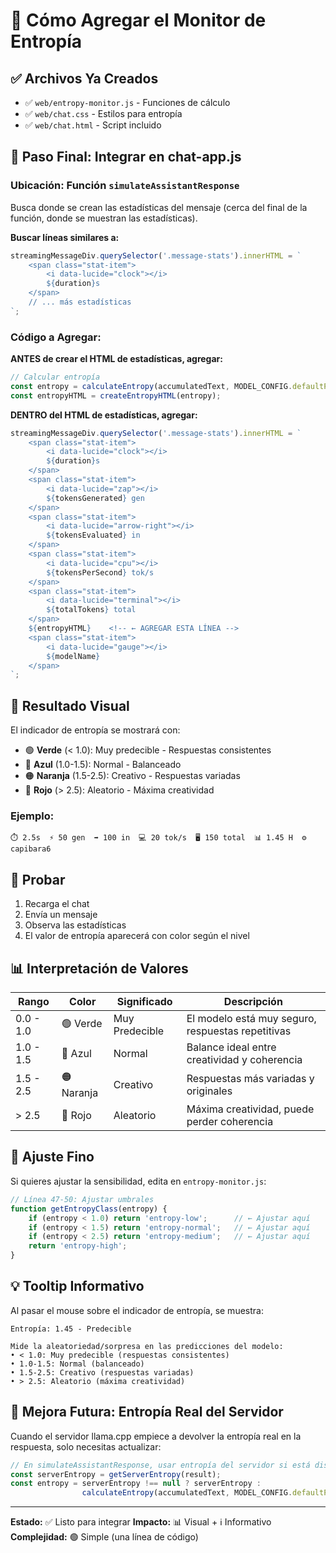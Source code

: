 # 🎯 Cómo Agregar el Monitor de Entropía

## ✅ Archivos Ya Creados

- ✅ `web/entropy-monitor.js` - Funciones de cálculo
- ✅ `web/chat.css` - Estilos para entropía
- ✅ `web/chat.html` - Script incluido

## 📝 Paso Final: Integrar en chat-app.js

### Ubicación: Función `simulateAssistantResponse`

Busca donde se crean las estadísticas del mensaje (cerca del final de la función, donde se muestran las estadísticas).

**Buscar líneas similares a:**
```javascript
streamingMessageDiv.querySelector('.message-stats').innerHTML = `
    <span class="stat-item">
        <i data-lucide="clock"></i>
        ${duration}s
    </span>
    // ... más estadísticas
`;
```

### Código a Agregar:

**ANTES de crear el HTML de estadísticas, agregar:**

```javascript
// Calcular entropía
const entropy = calculateEntropy(accumulatedText, MODEL_CONFIG.defaultParams.temperature);
const entropyHTML = createEntropyHTML(entropy);
```

**DENTRO del HTML de estadísticas, agregar:**

```javascript
streamingMessageDiv.querySelector('.message-stats').innerHTML = `
    <span class="stat-item">
        <i data-lucide="clock"></i>
        ${duration}s
    </span>
    <span class="stat-item">
        <i data-lucide="zap"></i>
        ${tokensGenerated} gen
    </span>
    <span class="stat-item">
        <i data-lucide="arrow-right"></i>
        ${tokensEvaluated} in
    </span>
    <span class="stat-item">
        <i data-lucide="cpu"></i>
        ${tokensPerSecond} tok/s
    </span>
    <span class="stat-item">
        <i data-lucide="terminal"></i>
        ${totalTokens} total
    </span>
    ${entropyHTML}    <!-- ← AGREGAR ESTA LÍNEA -->
    <span class="stat-item">
        <i data-lucide="gauge"></i>
        ${modelName}
    </span>
`;
```

## 🎨 Resultado Visual

El indicador de entropía se mostrará con:

- 🟢 **Verde** (< 1.0): Muy predecible - Respuestas consistentes
- 🔵 **Azul** (1.0-1.5): Normal - Balanceado
- 🟠 **Naranja** (1.5-2.5): Creativo - Respuestas variadas
- 🔴 **Rojo** (> 2.5): Aleatorio - Máxima creatividad

### Ejemplo:
```
⏱️ 2.5s  ⚡ 50 gen  ➡️ 100 in  💻 20 tok/s  🖥️ 150 total  📊 1.45 H  ⚙️ capibara6
```

## 🧪 Probar

1. Recarga el chat
2. Envía un mensaje
3. Observa las estadísticas
4. El valor de entropía aparecerá con color según el nivel

## 📊 Interpretación de Valores

| Rango | Color | Significado | Descripción |
|-------|-------|-------------|-------------|
| 0.0 - 1.0 | 🟢 Verde | Muy Predecible | El modelo está muy seguro, respuestas repetitivas |
| 1.0 - 1.5 | 🔵 Azul | Normal | Balance ideal entre creatividad y coherencia |
| 1.5 - 2.5 | 🟠 Naranja | Creativo | Respuestas más variadas y originales |
| > 2.5 | 🔴 Rojo | Aleatorio | Máxima creatividad, puede perder coherencia |

## 🔧 Ajuste Fino

Si quieres ajustar la sensibilidad, edita en `entropy-monitor.js`:

```javascript
// Línea 47-50: Ajustar umbrales
function getEntropyClass(entropy) {
    if (entropy < 1.0) return 'entropy-low';      // ← Ajustar aquí
    if (entropy < 1.5) return 'entropy-normal';   // ← Ajustar aquí
    if (entropy < 2.5) return 'entropy-medium';   // ← Ajustar aquí
    return 'entropy-high';
}
```

## 💡 Tooltip Informativo

Al pasar el mouse sobre el indicador de entropía, se muestra:
```
Entropía: 1.45 - Predecible

Mide la aleatoriedad/sorpresa en las predicciones del modelo:
• < 1.0: Muy predecible (respuestas consistentes)
• 1.0-1.5: Normal (balanceado)
• 1.5-2.5: Creativo (respuestas variadas)
• > 2.5: Aleatorio (máxima creatividad)
```

## 🚀 Mejora Futura: Entropía Real del Servidor

Cuando el servidor llama.cpp empiece a devolver la entropía real en la respuesta, solo necesitas actualizar:

```javascript
// En simulateAssistantResponse, usar entropía del servidor si está disponible
const serverEntropy = getServerEntropy(result);
const entropy = serverEntropy !== null ? serverEntropy : 
                calculateEntropy(accumulatedText, MODEL_CONFIG.defaultParams.temperature);
```

---

**Estado:** ✅ Listo para integrar
**Impacto:** 📊 Visual + ℹ️ Informativo
**Complejidad:** 🟢 Simple (una línea de código)
